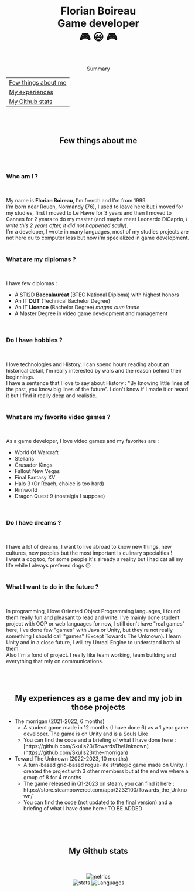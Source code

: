 <!--
**Skulls23/Skulls23** is a ✨ _special_ ✨ repository because its `README.md` (this file) appears on your GitHub profile. -->

<br/><h1 align="center">Florian Boireau<br/>Game developer<br/>🎮 😃 🎮</h1><br/>


<p align="center">Summary</p>
<div align="center">
   <table>
      <tr>
         <td>
            <a href="#aboutMe">Few things about me</a>
         </td>
      </tr>
      <tr>
         <td>
            <a href="#experiences">My experiences</a>
         </td>
      </tr>
      <tr>
         <td>
            <a href="#stats">My Github stats</a>
         </td>
      </tr>
   </table>
</div>


<br/><br/>
<h2 align="center" id="aboutMe">Few things about me</h2><br/>
<br/>


<h3>Who am I ?</h3>
<br/>


My name is <b>Florian Boireau</b>, I'm french and I'm from 1999. <br/>
I'm born near Rouen, Normandy (76), I used to leave here but i moved for my studies, first I moved to Le Havre for 3 years and then I moved to Cannes for 2 years to do my master (and maybe meet Leonardo DiCaprio, <em>I write this 2 years after, it did not happened sadly</em>).<br/>
I'm a developer, I wrote in many languages, most of my studies projects are not here du to computer loss but now i'm specialized in game development.<br/>
<br/>


<h3>What are my diplomas ?</h3>
<br/>


I have few diplomas :

   <ul>
     <li>A STI2D <b>Baccalauréat</b> (BTEC National Diploma) with highest honors</li>
     <li>An IT <b>DUT</b> (Technical Bachelor Degree)</li>
     <li>An IT <b>Licence</b> (Bachelor Degree) <i>magna cum laude</i></li>
     <li>A Master Degree in video game development and management</li>
   </ul>
<br/>

   
<h3>Do I have hobbies ?</h3>
<br/>


I love technologies and History, I can spend hours reading about an historical detail, I'm really interested by wars and the reason behind their beginnings.<br/>
I have a sentence that I love to say about History : "By knowing little lines of the past, you know big lines of the future". I don't know if I made it or heard it but I find it really deep and realistic.<br/>
<br/>


<h3>What are my favorite video games ?</h3>
<br/>


As a game developer, I love video games and my favorites are :
 
 <ul>
   <li>World Of Warcraft</li>
   <li>Stellaris</li>
   <li>Crusader Kings</li>
   <li>Fallout New Vegas</i></li>
   <li>Final Fantasy XV</li>
   <li>Halo 3 (Or Reach, choice is too hard)</li>
   <li>Rimworld</li>
   <li>Dragon Quest 9 (nostalgia I suppose)</li>
</ul>
<br/>


<h3>Do I have dreams ?</h3>
<br/>


I have a lot of dreams, I want to live abroad to know new things, new cultures, new peoples but the most important is culinary specialties !<br/>
I want a dog too, for some people it's already a reality but i had cat all my life while I always prefered dogs 😖 <br/>
<br/>


<h3>What I want to do in the future ?</h3>
<br/>


In programming, I love Oriented Object Programming languages, I found them really fun and pleasant to read and write. I've mainly done student project with OOP or web languages for now, I still don't have "real games" here, I've done few "games" with Java or Unity, but they're not really something I should call "games" (Except Towards The Unknown). I learn Unity and in a close future, I will try Unreal Engine to understand both of them.<br/>
Also I'm a fond of project. I really like team working, team building and everything that rely on communications.<br/>
<br/><br/><br/>


<h2 align="center" id="experiences">My experiences as a game dev and my job in those projects</h2>

<ul>
   <li>The morrìgan (2021-2022, 6 months)
      <ul>
         <li>
            A student game made in 12 months (I have done 6) as a 1 year game developer. The game is on Unity and is a Souls Like
         </li>
         <li>
            You can find the code and a briefing of what I have done here : [https://github.com/Skulls23/TowardsTheUnknown](https://github.com/Skulls23/the-morrigan)
         </li>
      </ul>
   </li>
   <li>Toward The Unknown (2022-2023, 10 months)<br/>
      <ul>
         <li>
            A turn-based grid-based rogue-lite strategic game made on Unity. I created the project with 3 other members but at the end we where a group of 8 for 4 months
         </li>
         <li>
            The game released in Q1-2023 on steam, you can find it here : https://store.steampowered.com/app/2232100/Towards_the_Unknown/
         </li>
         <li>
            You can find the code (not updated to the final version) and a briefing of what I have done here : TO BE ADDED
         </li>
      </ul>
   </li>
</ul>
<br/><br/><br/>


<h2 align="center" id="stats">My Github stats</h2>
<br/>


<!--
- 🔭 I’m currently working on many projects due to highschool.
- 🌱 I’m currently learning php.
- 👯 I’m looking to collaborate on ...
- 🤔 I’m looking for help with ...
- 💬 Ask me about ...
- 📫 How to reach me: florian.boireau.pro@hotmail.com
- 😄 Pronouns: ...
- ⚡ Fun fact: ...
-->


<div align="center">
   
![metrics](https://metrics.lecoq.io/Skulls23?template=classic&config.timezone=Europe%2FParis&config.animated=true)
<br/>
![stats](https://github-readme-stats.vercel.app/api?username=Skulls23&hide_border=true&theme=midnight-purple&show_icons=true&count_private=true)
![Languages](https://github-readme-stats.vercel.app/api/top-langs/?username=Skulls23&hide_border=true&hide=shaderlab&layout=compact&theme=midnight-purple&langs_count=10)

</div>
